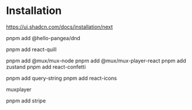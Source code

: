 # Installation

<https://ui.shadcn.com/docs/installation/next>

pnpm add @hello-pangea/dnd

pnpm add react-quill

pnpm add @mux/mux-node
pnpm add @mux/mux-player-react
pnpm add zustand
pnpm add react-confetti

pnpm add query-string
pnpm add react-icons

muxplayer


pnpm add stripe
